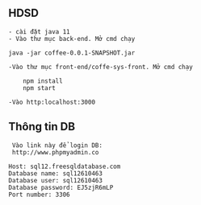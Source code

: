 
## HDSD
    - cài đặt java 11
    - Vào thư mục back-end. Mở cmd chạy
```
java -jar coffee-0.0.1-SNAPSHOT.jar
```
    -Vào thư mục front-end/coffe-sys-front. Mở cmd chạy
```
    npm install
    npm start
```
    -Vào http:localhost:3000


## Thông tin DB
```
 Vào link này để login DB: 
 http://www.phpmyadmin.co
```
```
Host: sql12.freesqldatabase.com
Database name: sql12610463
Database user: sql12610463
Database password: EJ5zjR6mLP
Port number: 3306


```


